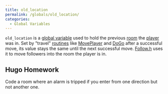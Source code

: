 ```yaml
---
title: old_location
permalink: /globals/old_location/
categories: 
  - Global Variables
---
```


`old_location` is a [global variable](Globals) used to hold
the previous [room](room) the [player](player) was
in. Set by "travel" [routines](routines) like
[MovePlayer](MovePlayer) and [DoGo](DoGo) after a
successful move, its value stays the same until the next successful
move. [Follow.h](Follow) uses it to move followers into the
room the player is in.

## Hugo Homework

Code a room where an alarm is tripped if you enter from one
direction but not another one.
